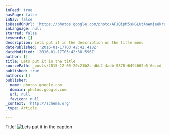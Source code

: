 ```yaml
---
inFeed: true
hasPage: false
inNav: false
isBasedOnUrl: 'https://photos.google.com/photo/AF1QipM5sNGLUtAnWmjeekraCsaFcy8-6pgFjmmDPtJH'
inLanguage: null
starred: false
keywords: []
description: Lets put it in the description on the title menu
datePublished: '2016-01-17T03:42:42.418Z'
dateModified: '2016-01-17T03:42:38.596Z'
author: []
title: Lets put it in the title
sourcePath: _posts/2015-12-05-20c21b2c-dbb2-4adb-9878-6494662e5f6e.md
published: true
authors: []
publisher:
  name: photos.google.com
  domain: photos.google.com
  url: null
  favicon: null
_context: 'http://schema.org'
_type: Article

---
```

Title!
![Lets put it in the caption](https://s3-us-west-2.amazonaws.com/the-grid-img/p/1248c206e2e0f30c703e2642e80ecc35480e26b4.jpg)